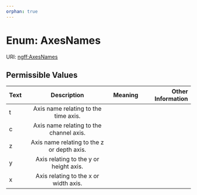 ```yaml
---
orphan: true
---
```


# Enum: AxesNames



URI: [ngff:AxesNames](https://w3id.org/ome/ngff/AxesNames)


## Permissible Values

| Text | Description | Meaning | Other Information |
| :--- | :---: | :---: | ---: |
| t | Axis name relating to the time axis. |  |  |
| c | Axis name relating to the channel axis. |  |  |
| z | Axis name relating to the z or depth axis. |  |  |
| y | Axis relating to the y or height axis. |  |  |
| x | Axis relating to the x or width axis. |  |  |

